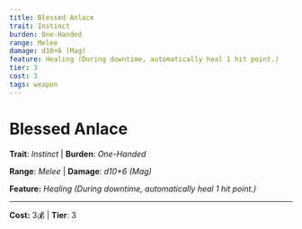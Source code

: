 ```yaml
---
title: Blessed Anlace
trait: Instinct
burden: One-Handed
range: Melee
damage: d10+6 (Mag)
feature: Healing (During downtime, automatically heal 1 hit point.)
tier: 3
cost: 3
tags: weapon
---
```

# Blessed Anlace

**Trait**: _Instinct_ | **Burden**: _One-Handed_

**Range**: _Melee_ | **Damage**: _d10+6 (Mag)_

**Feature:** _Healing (During downtime, automatically heal 1 hit point.)_

___
**Cost:** 3💰 | **Tier**: 3
